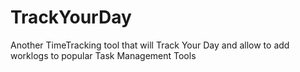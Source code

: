 # TrackYourDay
Another TimeTracking tool that will Track Your Day and allow to add worklogs to popular Task Management Tools
